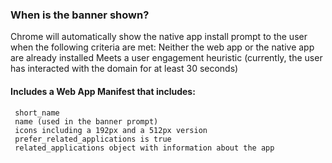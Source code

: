 
### When is the banner shown?

Chrome will automatically show the native app install prompt to the user when the following criteria are met:
Neither the web app or the native app are already installed
Meets a user engagement heuristic (currently, the user has interacted with the domain for at least 30 seconds)

#### Includes a Web App Manifest that includes:

     short_name
     name (used in the banner prompt)
     icons including a 192px and a 512px version
     prefer_related_applications is true
     related_applications object with information about the app
   
